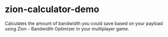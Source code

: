 # zion-calculator-demo
Calculates the amount of bandwidth you could save based on your payload using Zion - Bandwidth Optimizer in your multiplayer game.
